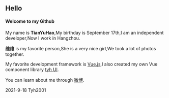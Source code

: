 ## Hello

#### Welcome to my Github

My name is **TianYuHao**,My birthday is September 17th,I am an independent developer,Now I work in Hangzhou.

**维维** is my favorite person,She is a very nice girl,We took a lot of photos together.

My favorite development framework is [Vue.js](https://cn.vuejs.org/),I also created my own Vue component library [tyh UI](https://tianyuhao.icu/tyhui).

You can learn about me through [微博](https://weibo.com/u/7112859998).



2021-9-18 Tyh2001
